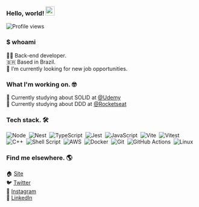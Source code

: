 
### Hello, world! <img src="https://www.rocketseat.com.br/assets/icons/emoji.svg" width="24px">
<p align="left"> <img src="https://komarev.com/ghpvc/?username=jerryaugusto&color=9580FF&style=flat" alt="Profile views" /> </p>

### $ whoami
🧑‍💻  Back-end developer. <br>
🇧🇷  Based in Brazil. <br>
🔭  I’m currently looking for new job opportunities. <br>

### What I'm working on. 🤓

<!-- 🙋 Currently building my personal website - [jerryaugusto.com](https://jerryaugusto.com) <br> -->
🔵 Currently studying about SOLID at [@Udemy](https://udemy.com)<br />
🚀 Currently studying about DDD at [@Rocketseat](https://rocketseat.com.br/)


### Tech stack. 🛠

![Node](https://img.shields.io/badge/-Node-1e1e2e?style=flat&logo=node.js&logoColor=a6e3a1)&nbsp;
![Nest](https://img.shields.io/badge/-Nest-1e1e2e?style=flat&logo=nestjs&logoColor=f38ba8)&nbsp;
![TypeScript](https://img.shields.io/badge/-TypeScript-1e1e2e?style=flat&logo=typescript&logoColor=cba6f7)&nbsp;
![Jest](https://img.shields.io/badge/-Jest-1e1e2e?style=flat&logo=jest&logoColor=f38ba8)&nbsp;
![JavaScript](https://img.shields.io/badge/-JavaScript-1e1e2e?style=flat&logo=javascript&logoColor=f9e2af)&nbsp;
![Vite](https://img.shields.io/badge/-Vite-1e1e2e?style=flat&logo=vite&logoColor=cba6f7)&nbsp;
![Vitest](https://img.shields.io/badge/-Vitest-1e1e2e?style=flat&logo=vitest&logoColor=a6e3a1)&nbsp;<br />
![C++](https://img.shields.io/badge/-C++-1e1e2e?style=flat&logo=c%2B%2B&logoColor=89b4fa)&nbsp;
![Shell Script](https://img.shields.io/badge/-Shell%20Script-1e1e2e?style=flat&logo=shell&logoColor=f9e2af)&nbsp;
![AWS](https://img.shields.io/badge/-AWS-1e1e2e?style=flat&logo=amazonaws&logoColor=fab387)&nbsp;
![Docker](https://img.shields.io/badge/-Docker-1e1e2e?style=flat&logo=docker&logoColor=89b4fa)&nbsp;
![Git](https://img.shields.io/badge/-Git-1e1e2e?style=flat&logo=git&logoColor=fab387)&nbsp;
![GitHub Actions](https://img.shields.io/badge/-GitHub%20Actions-1e1e2e?style=flat&logo=githubactions&logoColor=89b4fa)&nbsp;
![Linux](https://img.shields.io/badge/-Linux-1e1e2e?style=flat&logo=linux&logoColor=fab387)&nbsp;

<!-- DA knowledge -->
<!-- ![Streamlit](https://img.shields.io/badge/-Streamlit-22212C?style=flat&logo=streamlit&logoColor=FF9580)&nbsp; -->
<!-- ![PySpark](https://img.shields.io/badge/-PySpark-22212C?style=flat&logo=apachespark&logoColor=FFCA80)&nbsp; -->
<!-- ![Jupyter](https://img.shields.io/badge/-Jupyter-22212C?style=flat&logo=jupyter&logoColor=FFCA80)&nbsp; -->
<!-- ![Numpy](https://img.shields.io/badge/-Numpy-22212C?style=flat&logo=numpy&logoColor=9580FF)&nbsp; -->
<!-- ![Databricks](https://img.shields.io/badge/-Databricks-22212C?style=flat&logo=databricks&logoColor=FF9580)&nbsp; -->
<!-- ![Tableau](https://img.shields.io/badge/-Tableau-22212C?style=flat&logo=tableau&logoColor=F8F8F2)&nbsp; -->
<!-- ![Google Sheets](https://img.shields.io/badge/-Google%20Sheets-22212C?style=flat&logo=googlesheets&logoColor=8AFF80)&nbsp; -->
<!-- ![Tidyverse](https://img.shields.io/badge/-Tidyverse-22212C?style=flat&logo=tidyverse&logoColor=F8F8F2)&nbsp; -->


### Find me elsewhere. 🌎

🏠 [Site](https://jerryaugusto.com) <br />
🐦 [Twitter](https://twitter.com/jerryaugustodev) <br />
📸 [Instagram](https://instagram.com/jerryaugustodev) <br />
💼 [LinkedIn](https://www.linkedin.com/in/jerryaugustodev) <br />
